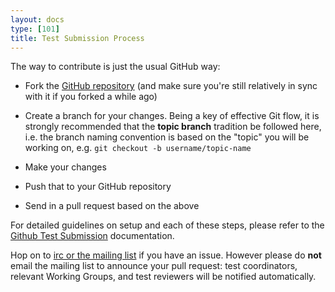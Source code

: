 ```yaml
---
layout: docs
type: [101]
title: Test Submission Process
---
```


The way to contribute is just the usual GitHub way: 

* Fork the [GitHub repository][repo] (and make sure you're still relatively in
sync with it if you forked a while ago) 

* Create a branch for your changes. Being a key of effective Git flow, it is
strongly recommended that the **topic branch** tradition be followed here,
i.e. the branch naming convention is based on the "topic" you will be working
on, e.g. `git checkout -b username/topic-name`

* Make your changes

* Push that to your GitHub repository

* Send in a pull request based on the above

For detailed guidelines on setup and each of these steps, please refer to the
[Github Test Submission][github101] documentation.

Hop on to [irc or the mailing list][discuss] if you have an issue. However please
do **not** email the mailing list to announce your pull request: test coordinators,
relevant Working Groups, and test reviewers will be notified automatically.

[repo]: https://github.com/w3c/web-platform-tests/
[github101]: ./github-101.html
[discuss]: /discuss.html
